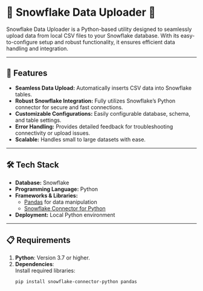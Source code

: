 # 🌟 Snowflake Data Uploader 🌟  
Snowflake Data Uploader is a Python-based utility designed to seamlessly upload data from local CSV files to your Snowflake database. With its easy-to-configure setup and robust functionality, it ensures efficient data handling and integration.

---

## 🚀 Features  
- **Seamless Data Upload:** Automatically inserts CSV data into Snowflake tables.  
- **Robust Snowflake Integration:** Fully utilizes Snowflake’s Python connector for secure and fast connections.  
- **Customizable Configurations:** Easily configurable database, schema, and table settings.  
- **Error Handling:** Provides detailed feedback for troubleshooting connectivity or upload issues.  
- **Scalable:** Handles small to large datasets with ease.  

---

## 🛠️ Tech Stack  
- **Database:** Snowflake  
- **Programming Language:** Python  
- **Frameworks & Libraries:**  
  - [Pandas](https://pandas.pydata.org/) for data manipulation  
  - [Snowflake Connector for Python](https://docs.snowflake.com/en/user-guide/python-connector.html)  
- **Deployment:** Local Python environment  

---

## 📋 Requirements  
1. **Python**: Version 3.7 or higher.  
2. **Dependencies**:  
   Install required libraries:  
   ```bash
   pip install snowflake-connector-python pandas
